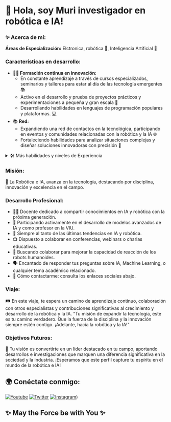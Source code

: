  # 👋 Hola, soy Muri investigador en robótica e IA!

### ✨ Acerca de mí:
**Áreas de Especialización:** Elctronica, robótica 🤖, Inteligencia Artificial 🧠

### Características en desarrollo:
- 👨‍💻 **Formación continua en innovación:**
    - En constante aprendizaje a través de cursos especializados, seminarios y talleres para estar al día de las tecnología emergentes 📚
    - Activo en el desarrollo y prueba de proyectos prácticos y experimentaciones a pequeña y gran escala 🔧
    - Desarrollando habilidades en lenguajes de programación populares y plataformas. 💻
- 📚 **Red:**
    - Expandiendo una red de contactos en la tecnológica, participando en eventos y comunidades relacionadas con la robótica y la IA 🌐
    - Fortaleciendo habilidades para analizar situaciones complejas y diseñar soluciones innovadoras con precisión 🧠

<details>
<summary>🛠️ Más habilidades y niveles de Experiencia</summary>

#### Nivel Experto 🚀
- Programación en Python y C++
- Análisis de Datos y Procesamiento
- Comunicación efectiva y presentaciones técnicas

#### Nivel Avanzado 🧠
- Desarrollo de algoritmos de IA
- Integración de sistemas robóticos
- Manejo de herramientas de aprendizaje automático (como TensorFlow)
- Diseño e implementación  y consultoría en IA y Robótica
- Desarrollo de soluciones de automatización

#### Nivel Intermedio 🌟
- Gestión y liderazgo de proyectos de IA
- Investigación y desarrollo en tecnologías emergentes
- Trabajo colaborativo y coordinación de equipos multidisciplinarios

</details>

### Misión:
🌟 La Robótica e IA, avanza en la tecnología, destacando por disciplina, innovación y excelencia en el campo.

### Desarrollo Profesional:
- 👨‍🏫 Docente dedicado a compartir conocimientos en IA y robótica con la próxima generación.
- 🚀 Participando activamente en el desarrollo de modelos avanzados de IA y como profesor en la VIU.
- 📘 Siempre al tanto de las últimas tendencias en IA y robótica.
- 📺 Dispuesto a colaborar en conferencias, webinars o charlas educativas.
- 🤝 Buscando colaborar para mejorar la capacidad de reacción de los robots humanoides.
- 🗣 Encantado de responder tus preguntas sobre IA, Machine Learning, o cualquier tema académico relacionado.
- 📩 Cómo contactarme: consulta los enlaces sociales abajo.

### Viaje:
🛤 En este viaje, te espera un camino de aprendizaje continuo, colaboración con otros especialistas y contribuciones significativas al crecimiento y desarrollo de la robótica y la IA.
"Tu misión de expandir la tecnología, este es tu camino verdadero. Que la fuerza de la disciplina y la innovación siempre estén contigo. ¡Adelante, hacia la robótica y la IA!"

### Objetivos Futuros:
🚀 Tu visión es convertirte en un líder destacado en tu campo, aportando desarrollos e investigaciones que marquen una diferencia significativa en la sociedad y la industria.
¡Esperamos que este perfil capture tu espíritu en el mundo de la robótica e IA!

## 🌍 Conéctate conmigo:

[![Youtube](https://img.shields.io/badge/-YouTube-red?style=flat-square&logo=youtube&logoColor=white)](https://www.youtube.com/@EruditosTECH/featured)
[![Twitter](https://img.shields.io/badge/-Twitter-1DA1F2?style=flat-square&logo=twitter&logoColor=white)](https://x.com/3DUCA_)
[![Instagram](https://img.shields.io/badge/-Instagram-E4405F?style=flat-square&logo=instagram&logoColor=white)](https://www.instagram.com/3duca_tech/tagged/))

## ✨ May the Force be with You ✨
